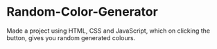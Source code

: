 # Random-Color-Generator
Made a project using HTML, CSS and JavaScript, which on clicking the button, gives you random generated colours.
